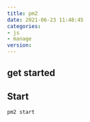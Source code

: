 ```yaml
---
title: pm2
date: 2021-06-23 11:48:45
categories:
- js
- manage
version: 
---
```


## get started

## Start

```bash
pm2 start
```